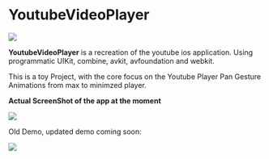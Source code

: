 # YoutubeVideoPlayer

<img src="https://raw.githubusercontent.com/SvenTiigi/YouTubePlayerKit/gh-pages/readme-assets/logo.png">


**YoutubeVideoPlayer** is a recreation of the youtube ios application. Using programmatic UIKit, combine, avkit, avfoundation and webkit.

This is a toy Project, with the core focus on the Youtube Player Pan Gesture Animations from max to minimzed player.

**Actual ScreenShot of the app at the moment**

![](https://github.com/samisays11/YoutubeVideoPlayer/blob/master/Gif-Demo/youtubeVideoPlayerScreenShots.png)



Old Demo, updated demo coming soon:



![](https://github.com/samisays11/YoutubeVideoPlayer/blob/master/Gif-Demo/youtubefeedDemo1.gif)

